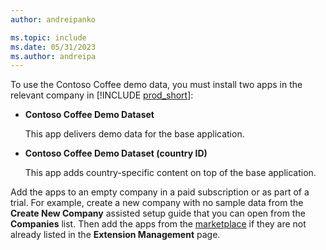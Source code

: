 ```yaml
---
author: andreipanko

ms.topic: include
ms.date: 05/31/2023
ms.author: andreipa
---
```

To use the Contoso Coffee demo data, you must install two apps in the relevant company in [!INCLUDE [prod_short](../includes/prod_short.md)]:  

- **Contoso Coffee Demo Dataset**  

    This app delivers demo data for the base application.  
- **Contoso Coffee Demo Dataset (country ID)**  

    This app adds country-specific content on top of the base application.

Add the apps to an empty company in a paid subscription or as part of a trial. For example, create a new company with no sample data from the **Create New Company** assisted setup guide that you can open from the **Companies** list. Then add the apps from the [marketplace](../ui-extensions-install-uninstall.md#install) if they are not already listed in the **Extension Management** page.  
